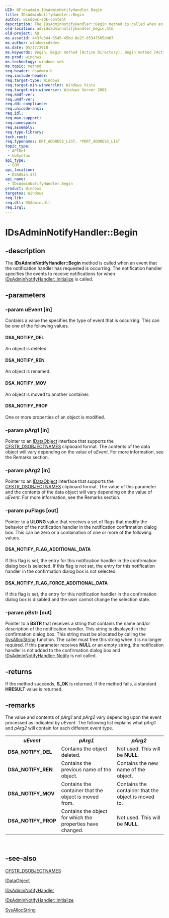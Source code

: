 ```yaml
---
UID: NF:dsadmin.IDsAdminNotifyHandler.Begin
title: IDsAdminNotifyHandler::Begin
author: windows-sdk-content
description: The IDsAdminNotifyHandler::Begin method is called when an event that the notification handler has requested is occurring. The notification handler specifies the events to receive notifications for when IDsAdminNotifyHandler::Initialize is called.
old-location: ad\idsadminnotifyhandler_begin.htm
old-project: AD
ms.assetid: 443fe344-6545-45bd-8e2f-85347505d407
ms.author: windowssdkdev
ms.date: 05/17/2018
ms.keywords: Begin, Begin method [Active Directory], Begin method [Active Directory],IDsAdminNotifyHandler interface, DSA_NOTIFY_DEL, DSA_NOTIFY_FLAG_ADDITIONAL_DATA, DSA_NOTIFY_FLAG_FORCE_ADDITIONAL_DATA, DSA_NOTIFY_MOV, DSA_NOTIFY_PROP, DSA_NOTIFY_REN, IDsAdminNotifyHandler interface [Active Directory],Begin method, IDsAdminNotifyHandler.Begin, IDsAdminNotifyHandler::Begin, _glines_idsadminnotifyhandler_begin, ad.idsadminnotifyhandler__begin, ad.idsadminnotifyhandler_begin, dsadmin/IDsAdminNotifyHandler::Begin
ms.prod: windows
ms.technology: windows-sdk
ms.topic: method
req.header: dsadmin.h
req.include-header: 
req.target-type: Windows
req.target-min-winverclnt: Windows Vista
req.target-min-winversvr: Windows Server 2008
req.kmdf-ver: 
req.umdf-ver: 
req.ddi-compliance: 
req.unicode-ansi: 
req.idl: 
req.max-support: 
req.namespace: 
req.assembly: 
req.type-library: 
tech.root: 
req.typenames: DRT_ADDRESS_LIST, *PDRT_ADDRESS_LIST
topic_type:
 - APIRef
 - kbSyntax
api_type:
 - COM
api_location:
 - DSAdmin.dll
api_name:
 - IDsAdminNotifyHandler.Begin
product: Windows
targetos: Windows
req.lib: 
req.dll: DSAdmin.dll
req.irql: 
---
```


# IDsAdminNotifyHandler::Begin


## -description


The <b>IDsAdminNotifyHandler::Begin</b> method is called when an event that  the notification handler has requested is occurring. The notification handler specifies the events to receive notifications for when <a href="https://msdn.microsoft.com/7fcd49d3-ccdb-4d55-96ea-cc925a36c366">IDsAdminNotifyHandler::Initialize</a> is called.


## -parameters




### -param uEvent [in]

Contains a value the specifies the type of event that is occurring. This can be one of the following values.



#### DSA_NOTIFY_DEL

An object is deleted.



#### DSA_NOTIFY_REN

An object is renamed.



#### DSA_NOTIFY_MOV

An object is moved to another container.



#### DSA_NOTIFY_PROP

One or more properties of an object is  modified.


### -param pArg1 [in]

Pointer to an <a href="_ole_idataobject">IDataObject</a> interface that supports the <a href="https://msdn.microsoft.com/9be96d2a-6545-4986-b47b-1eab6a02ac26">CFSTR_DSOBJECTNAMES</a> clipboard format. The contents of the data object will vary depending on  the value of <i>uEvent</i>. For more information, see the Remarks section.


### -param pArg2 [in]

Pointer to an <a href="_ole_idataobject">IDataObject</a> interface that supports the <a href="https://msdn.microsoft.com/9be96d2a-6545-4986-b47b-1eab6a02ac26">CFSTR_DSOBJECTNAMES</a> clipboard format. The value of this parameter and the contents of the data object will vary depending on the value of <i>uEvent</i>. For more information, see the Remarks section.


### -param puFlags [out]

Pointer to a <b>ULONG</b> value that receives a set of flags that modify the behavior of the notification handler in the notification confirmation dialog box. This can be zero or a combination of one or more of the following values.



#### DSA_NOTIFY_FLAG_ADDITIONAL_DATA

If this flag is set, the entry for this notification handler in the confirmation dialog box is selected. If this flag is not set, the entry for this notification handler in the confirmation dialog box is not selected.



#### DSA_NOTIFY_FLAG_FORCE_ADDITIONAL_DATA

If this flag is set, the entry  for this notification handler in the confirmation dialog box is disabled and the user cannot change the selection state.


### -param pBstr [out]

Pointer to a <b>BSTR</b> that receives a string that contains  the name and/or description of the notification handler. This string  is displayed in the confirmation dialog box. This string must be allocated by calling the <a href="9e0437a2-9b4a-4576-88b0-5cb9d08ca29b">SysAllocString</a> function. The caller must free this string when it is no longer required. If this parameter receives <b>NULL</b> or an empty string, the notification handler is not added to the confirmation dialog box and <a href="https://msdn.microsoft.com/ac0b9da5-b0e3-4280-ae9c-602e28c907b1">IDsAdminNotifyHandler::Notify</a> is not called.


## -returns



If the method succeeds, 
      <b>S_OK</b> is returned. If the method fails, a standard <b>HRESULT</b> value is returned.




## -remarks



The value and contents of <i>pArg1</i> and <i>pArg2</i> vary depending upon the event processed as indicated by <i>uEvent</i>. The following list explains what <i>pArg1</i> and <i>pArg2</i> will contain for each different event type.

<table>
<tr>
<th><i>uEvent</i></th>
<th><i>pArg1</i></th>
<th><i>pArg2</i></th>
</tr>
<tr>
<td><b>DSA_NOTIFY_DEL</b></td>
<td>Contains the object deleted.</td>
<td>Not used. This will be <b>NULL</b>.</td>
</tr>
<tr>
<td><b>DSA_NOTIFY_REN</b></td>
<td>Contains the previous name of the object.</td>
<td>Contains the new name of the object.</td>
</tr>
<tr>
<td><b>DSA_NOTIFY_MOV</b></td>
<td>Contains the container that the object is moved from.</td>
<td>Contains the container that the object is moved to.</td>
</tr>
<tr>
<td><b>DSA_NOTIFY_PROP</b></td>
<td>Contains the object for which the properties have changed.</td>
<td>Not used. This will be <b>NULL</b>.</td>
</tr>
</table>
 




## -see-also




<a href="https://msdn.microsoft.com/9be96d2a-6545-4986-b47b-1eab6a02ac26">CFSTR_DSOBJECTNAMES</a>



<a href="_ole_idataobject">IDataObject</a>



<a href="https://msdn.microsoft.com/d55e1473-8e51-441e-bd22-63208b294e14">IDsAdminNotifyHandler</a>



<a href="https://msdn.microsoft.com/7fcd49d3-ccdb-4d55-96ea-cc925a36c366">IDsAdminNotifyHandler::Initialize</a>



<a href="9e0437a2-9b4a-4576-88b0-5cb9d08ca29b">SysAllocString</a>
 

 

